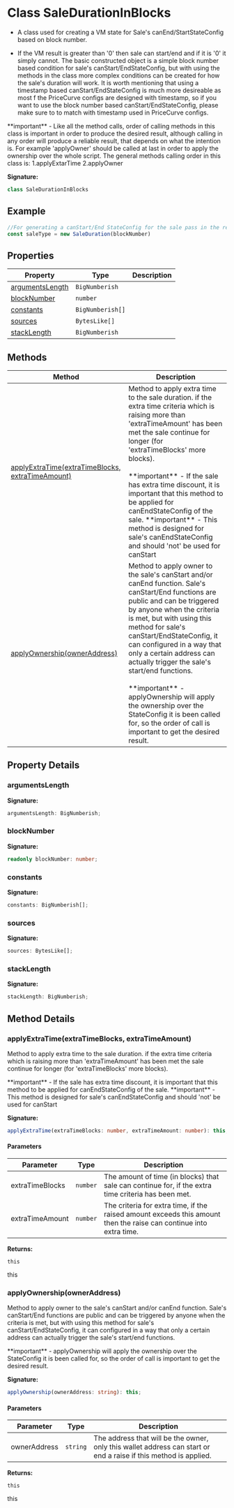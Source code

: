 
# Class SaleDurationInBlocks

- A class used for creating a VM state for Sale's canEnd/StartStateConfig based on block number.

- If the VM result is greater than '0' then sale can start/end and if it is '0' it simply cannot. The basic constructed object is a simple block number based condition for sale's canStart/EndStateConfig, but with using the methods in the class more complex conditions can be created for how the sale's duration will work. It is worth mentioning that using a timestamp based canStart/EndStateConfig is much more desireable as most f the PriceCurve configs are designed with timestamp, so if you want to use the block number based canStart/EndStateConfig, please make sure to to match with timestamp used in PriceCurve configs.

\*\*important\*\* - Like all the method calls, order of calling methods in this class is important in order to produce the desired result, although calling in any order will produce a reliable result, that depends on what the intention is. For example 'applyOwner' should be called at last in order to apply the ownership over the whole script. The general methods calling order in this class is: 1.applyExtarTime 2.applyOwner

<b>Signature:</b>

```typescript
class SaleDurationInBlocks 
```

## Example


```typescript
//For generating a canStart/End StateConfig for the sale pass in the required arguments to the constructor.
const saleType = new SaleDuration(blockNumber)

```

## Properties

|  Property | Type | Description |
|  --- | --- | --- |
|  [argumentsLength](./saledurationinblocks.md#argumentsLength-property) | `BigNumberish` |  |
|  [blockNumber](./saledurationinblocks.md#blockNumber-property) | `number` |  |
|  [constants](./saledurationinblocks.md#constants-property) | `BigNumberish[]` |  |
|  [sources](./saledurationinblocks.md#sources-property) | `BytesLike[]` |  |
|  [stackLength](./saledurationinblocks.md#stackLength-property) | `BigNumberish` |  |

## Methods

|  Method | Description |
|  --- | --- |
|  [applyExtraTime(extraTimeBlocks, extraTimeAmount)](./saledurationinblocks.md#applyExtraTime-method-1) | Method to apply extra time to the sale duration. if the extra time criteria which is raising more than 'extraTimeAmount' has been met the sale continue for longer (for 'extraTimeBlocks' more blocks).<br></br>\*\*important\*\* - If the sale has extra time discount, it is important that this method to be applied for canEndStateConfig of the sale. \*\*important\*\* - This method is designed for sale's canEndStateConfig and should 'not' be used for canStart |
|  [applyOwnership(ownerAddress)](./saledurationinblocks.md#applyOwnership-method-1) | Method to apply owner to the sale's canStart and/or canEnd function. Sale's canStart/End functions are public and can be triggered by anyone when the criteria is met, but with using this method for sale's canStart/EndStateConfig, it can configured in a way that only a certain address can actually trigger the sale's start/end functions.<br></br>\*\*important\*\* - applyOwnership will apply the ownership over the StateConfig it is been called for, so the order of call is important to get the desired result. |

## Property Details

<a id="argumentsLength-property"></a>

### argumentsLength

<b>Signature:</b>

```typescript
argumentsLength: BigNumberish;
```

<a id="blockNumber-property"></a>

### blockNumber

<b>Signature:</b>

```typescript
readonly blockNumber: number;
```

<a id="constants-property"></a>

### constants

<b>Signature:</b>

```typescript
constants: BigNumberish[];
```

<a id="sources-property"></a>

### sources

<b>Signature:</b>

```typescript
sources: BytesLike[];
```

<a id="stackLength-property"></a>

### stackLength

<b>Signature:</b>

```typescript
stackLength: BigNumberish;
```

## Method Details

<a id="applyExtraTime-method-1"></a>

### applyExtraTime(extraTimeBlocks, extraTimeAmount)

Method to apply extra time to the sale duration. if the extra time criteria which is raising more than 'extraTimeAmount' has been met the sale continue for longer (for 'extraTimeBlocks' more blocks).

\*\*important\*\* - If the sale has extra time discount, it is important that this method to be applied for canEndStateConfig of the sale. \*\*important\*\* - This method is designed for sale's canEndStateConfig and should 'not' be used for canStart

<b>Signature:</b>

```typescript
applyExtraTime(extraTimeBlocks: number, extraTimeAmount: number): this;
```

#### Parameters

|  Parameter | Type | Description |
|  --- | --- | --- |
|  extraTimeBlocks | `number` | The amount of time (in blocks) that sale can continue for, if the extra time criteria has been met. |
|  extraTimeAmount | `number` | The criteria for extra time, if the raised amount exceeds this amount then the raise can continue into extra time. |

<b>Returns:</b>

`this`

this

<a id="applyOwnership-method-1"></a>

### applyOwnership(ownerAddress)

Method to apply owner to the sale's canStart and/or canEnd function. Sale's canStart/End functions are public and can be triggered by anyone when the criteria is met, but with using this method for sale's canStart/EndStateConfig, it can configured in a way that only a certain address can actually trigger the sale's start/end functions.

\*\*important\*\* - applyOwnership will apply the ownership over the StateConfig it is been called for, so the order of call is important to get the desired result.

<b>Signature:</b>

```typescript
applyOwnership(ownerAddress: string): this;
```

#### Parameters

|  Parameter | Type | Description |
|  --- | --- | --- |
|  ownerAddress | `string` | The address that will be the owner, only this wallet address can start or end a raise if this method is applied. |

<b>Returns:</b>

`this`

this

